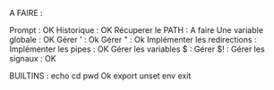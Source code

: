 A FAIRE :

Prompt : OK
Historique : OK
Récuperer le PATH : A faire
Une variable globale : OK
Gérer ' : Ok
Gérer " : Ok
Implémenter les redirections :
Implémenter les pipes : OK
Gérer les variables $ :
Gérer $! :
Gérer les signaux : OK

BUILTINS :
echo
cd
pwd Ok
export
unset
env
exit